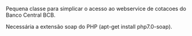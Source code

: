 Pequena classe para simplicar o acesso ao webservice de cotacoes do Banco Central BCB.

Necessária a extensão soap do PHP (apt-get install php7.0-soap).